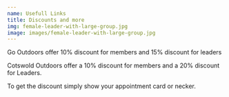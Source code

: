 ```yaml
---
name: Usefull Links
title: Discounts and more
img: female-leader-with-large-group.jpg
image: images/female-leader-with-large-group.jpg
---
```

Go Outdoors offer 10% discount for members and 15% discount for leaders

Cotswold Outdoors offer a 10% discount for members and a 20% discount for Leaders. 

To get the discount simply show your appointment card or necker.

